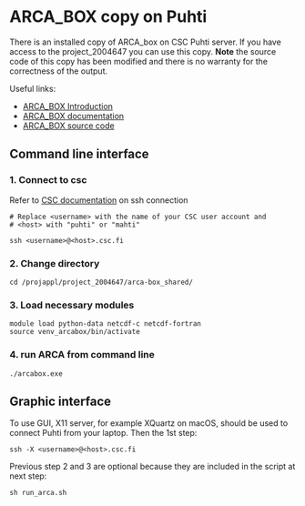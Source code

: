 # ARCA_BOX copy on Puhti

There is an installed copy of ARCA_box on CSC Puhti server. If you have access to the project_2004647 you can use this copy.  **Note** the source code of this copy has been modified and there is no warranty for the correctness of the output.

Useful links: 
- [ARCA_BOX Introduction](https://www.helsinki.fi/en/researchgroups/multi-scale-modelling/arca)
- [ARCA_BOX documentation](https://wiki.helsinki.fi/xwiki/bin/view/arca/ARCA%20online%20manual/)
- [ARCA_BOX source code](https://version.helsinki.fi/amg/arca-box)

## Command line interface
### 1. Connect to csc
Refer to [CSC documentation](https://docs.csc.fi/computing/connecting/) on ssh connection
```
# Replace <username> with the name of your CSC user account and
# <host> with "puhti" or "mahti"

ssh <username>@<host>.csc.fi
```

### 2. Change directory
```
cd /projappl/project_2004647/arca-box_shared/
```

### 3. Load necessary modules
```
module load python-data netcdf-c netcdf-fortran
source venv_arcabox/bin/activate
```

### 4. run ARCA from command line
```
./arcabox.exe
```

## Graphic interface
To use GUI, X11 server, for example XQuartz on macOS, should be used to connect Puhti from your laptop.
Then the 1st step:
```
ssh -X <username>@<host>.csc.fi
```
Previous step 2 and 3 are optional because they are included in the script at next step:
```
sh run_arca.sh
```
